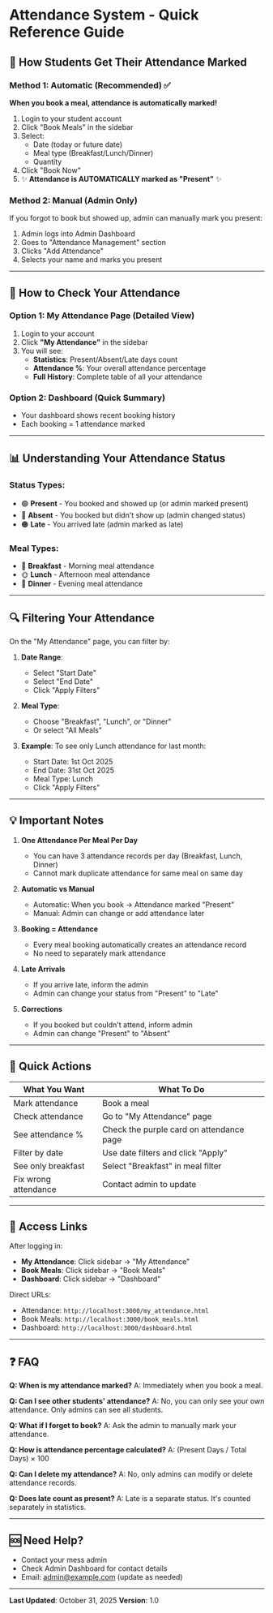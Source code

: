 # Attendance System - Quick Reference Guide

## 🎯 How Students Get Their Attendance Marked

### Method 1: Automatic (Recommended) ✅
**When you book a meal, attendance is automatically marked!**

1. Login to your student account
2. Click "Book Meals" in the sidebar
3. Select:
   - Date (today or future date)
   - Meal type (Breakfast/Lunch/Dinner)
   - Quantity
4. Click "Book Now"
5. ✨ **Attendance is AUTOMATICALLY marked as "Present"** ✨

### Method 2: Manual (Admin Only)
If you forgot to book but showed up, admin can manually mark you present:
1. Admin logs into Admin Dashboard
2. Goes to "Attendance Management" section
3. Clicks "Add Attendance"
4. Selects your name and marks you present

---

## 👀 How to Check Your Attendance

### Option 1: My Attendance Page (Detailed View)
1. Login to your account
2. Click **"My Attendance"** in the sidebar
3. You will see:
   - **Statistics**: Present/Absent/Late days count
   - **Attendance %**: Your overall attendance percentage
   - **Full History**: Complete table of all your attendance

### Option 2: Dashboard (Quick Summary)
- Your dashboard shows recent booking history
- Each booking = 1 attendance marked

---

## 📊 Understanding Your Attendance Status

### Status Types:
- 🟢 **Present** - You booked and showed up (or admin marked present)
- 🔴 **Absent** - You booked but didn't show up (admin changed status)
- 🟠 **Late** - You arrived late (admin marked as late)

### Meal Types:
- 🌅 **Breakfast** - Morning meal attendance
- 🌞 **Lunch** - Afternoon meal attendance
- 🌙 **Dinner** - Evening meal attendance

---

## 🔍 Filtering Your Attendance

On the "My Attendance" page, you can filter by:

1. **Date Range**:
   - Select "Start Date"
   - Select "End Date"
   - Click "Apply Filters"

2. **Meal Type**:
   - Choose "Breakfast", "Lunch", or "Dinner"
   - Or select "All Meals"

3. **Example**: To see only Lunch attendance for last month:
   - Start Date: 1st Oct 2025
   - End Date: 31st Oct 2025
   - Meal Type: Lunch
   - Click "Apply Filters"

---

## 💡 Important Notes

1. **One Attendance Per Meal Per Day**
   - You can have 3 attendance records per day (Breakfast, Lunch, Dinner)
   - Cannot mark duplicate attendance for same meal on same day

2. **Automatic vs Manual**
   - Automatic: When you book → Attendance marked "Present"
   - Manual: Admin can change or add attendance later

3. **Booking = Attendance**
   - Every meal booking automatically creates an attendance record
   - No need to separately mark attendance

4. **Late Arrivals**
   - If you arrive late, inform the admin
   - Admin can change your status from "Present" to "Late"

5. **Corrections**
   - If you booked but couldn't attend, inform admin
   - Admin can change "Present" to "Absent"

---

## 🚀 Quick Actions

| What You Want | What To Do |
|--------------|-----------|
| Mark attendance | Book a meal |
| Check attendance | Go to "My Attendance" page |
| See attendance % | Check the purple card on attendance page |
| Filter by date | Use date filters and click "Apply" |
| See only breakfast | Select "Breakfast" in meal filter |
| Fix wrong attendance | Contact admin to update |

---

## 📱 Access Links

After logging in:
- **My Attendance**: Click sidebar → "My Attendance"
- **Book Meals**: Click sidebar → "Book Meals"
- **Dashboard**: Click sidebar → "Dashboard"

Direct URLs:
- Attendance: `http://localhost:3000/my_attendance.html`
- Book Meals: `http://localhost:3000/book_meals.html`
- Dashboard: `http://localhost:3000/dashboard.html`

---

## ❓ FAQ

**Q: When is my attendance marked?**
A: Immediately when you book a meal.

**Q: Can I see other students' attendance?**
A: No, you can only see your own attendance. Only admins can see all students.

**Q: What if I forget to book?**
A: Ask the admin to manually mark your attendance.

**Q: How is attendance percentage calculated?**
A: (Present Days / Total Days) × 100

**Q: Can I delete my attendance?**
A: No, only admins can modify or delete attendance records.

**Q: Does late count as present?**
A: Late is a separate status. It's counted separately in statistics.

---

## 🆘 Need Help?

- Contact your mess admin
- Check Admin Dashboard for contact details
- Email: admin@example.com (update as needed)

---

**Last Updated**: October 31, 2025
**Version**: 1.0
